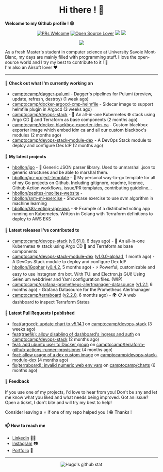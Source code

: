 <h1 align="center">Hi there ! 👋</h1>

**Welcome to my Github profile ! 😃** <br/>

<p align="center"> 
    <a href="https://github.com/hbollon/"><img src="https://img.shields.io/badge/PRs-welcome-brightgreen.svg?style=flat&logo=github" alt="PRs Welcome"></a> 
    <a href="https://github.com/hbollon/"><img src="https://badges.frapsoft.com/os/v2/open-source.svg?v=103" alt="Open Source Lover"></a>
    <a href="https://github.com/hbollon/"><img src="https://komarev.com/ghpvc/?username=hbollon"></a>
    <a href="https://github.com/hbollon/"><img src="https://img.shields.io/github/followers/hbollon.svg?label=Follow%20@hbollon&style=social"></a>
</p>

<p align="center"> 
    <a href="https://github.com/ryo-ma/github-profile-trophy"><img src="https://github-profile-trophy.vercel.app/?username=hbollon&theme=onedark&margin-w=15&margin-h=15&no-frame=true&column=7"/></a>
</p>

As a fresh Master's student in computer science at University Savoie Mont-Blanc, my days are mainly filled with programming stuff. I love the open-source world and I try my best to contribute to it ! 🙈 <br/>
I'm also an Airsoft lover ❤️

<hr>

#### 👷 Check out what I'm currently working on

- [camptocamp/dagger-pulumi](https://github.com/camptocamp/dagger-pulumi) - Dagger&#39;s pipelines for Pulumi (preview, update, refresh, destroy) (1 week ago)
- [camptocamp/docker-argocd-cmp-helmfile](https://github.com/camptocamp/docker-argocd-cmp-helmfile) - Sidecar image to support helmfile plugin in Argocd  (3 weeks ago)
- [camptocamp/devops-stack](https://github.com/camptocamp/devops-stack) - 🌊 An all-in-one Kubernetes ☸ stack using Argo CD 🐙 and Terraform as base components (2 months ago)
- [camptocamp/docker-blackbox-exporter-idm-ca](https://github.com/camptocamp/docker-blackbox-exporter-idm-ca) - Custom blackbox exporter image which embed idm ca and all our custom blackbox&#39;s modules (2 months ago)
- [camptocamp/devops-stack-module-dex](https://github.com/camptocamp/devops-stack-module-dex) - A DevOps Stack module to deploy and configure Dex IdP (2 months ago)

#### 🌱 My latest projects

- [hbollon/jgo](https://github.com/hbollon/jgo) - 📔 Generic JSON parser library. Used to unmarshal .json to generic structures and be able to marshal them.
- [hbollon/go-project-template](https://github.com/hbollon/go-project-template) - 📜 My personal way-to-go template for all of my Go projects on Github. Including gitignore, readme, licence, Github Action workflows, issue/PR templates, contributing guideline...
- [hbollon/pepites-insolites-website](https://github.com/hbollon/pepites-insolites-website) - 
- [hbollon/svm-ml-exercise](https://github.com/hbollon/svm-ml-exercise) - Showcase exercise to use svm algorithm in machine learning 
- [hbollon/k8s-voting-app-aws](https://github.com/hbollon/k8s-voting-app-aws) - :wheel_of_dharma: Example of a distributed voting app running on Kubernetes. Written in Golang with Terraform definitions to deploy to AWS EKS

#### 🔭 Latest releases I've contributed to

- [camptocamp/devops-stack](https://github.com/camptocamp/devops-stack) ([v0.61.0](https://github.com/camptocamp/devops-stack/releases/tag/v0.61.0), 6 days ago) - 🌊 An all-in-one Kubernetes ☸ stack using Argo CD 🐙 and Terraform as base components
- [camptocamp/devops-stack-module-dex](https://github.com/camptocamp/devops-stack-module-dex) ([v1.0.0-alpha.1](https://github.com/camptocamp/devops-stack-module-dex/releases/tag/v1.0.0-alpha.1), 1 month ago) - A DevOps Stack module to deploy and configure Dex IdP
- [hbollon/IGopher](https://github.com/hbollon/IGopher) ([v0.4.2](https://github.com/hbollon/IGopher/releases/tag/v0.4.2), 5 months ago) - ⚡ Powerful, customizable and easy to use Instagram dm bot. With TUI and Electron.js GUI! Using Selenium webdriver and Yaml configuration files. (WIP)
- [camptocamp/grafana-prometheus-alertmanager-datasource](https://github.com/camptocamp/grafana-prometheus-alertmanager-datasource) ([v1.2.1](https://github.com/camptocamp/grafana-prometheus-alertmanager-datasource/releases/tag/v1.2.1), 6 months ago) - Grafana Datasource for the Prometheus Alertmanager
- [camptocamp/terraboard](https://github.com/camptocamp/terraboard) ([v2.2.0](https://github.com/camptocamp/terraboard/releases/tag/v2.2.0), 6 months ago) - :earth_africa: :clipboard:  A web dashboard to inspect Terraform States 

#### 🔨 Latest Pull Requests I published

- [feat(argocd): update chart to v5.14.1](https://github.com/camptocamp/devops-stack/pull/957) on [camptocamp/devops-stack](https://github.com/camptocamp/devops-stack) (3 weeks ago)
- [feat(traefik): allow disabling of dashboard&#39;s ingress and auth](https://github.com/camptocamp/devops-stack/pull/937) on [camptocamp/devops-stack](https://github.com/camptocamp/devops-stack) (2 months ago)
- [feat: add ubuntu user to Docker group](https://github.com/camptocamp/terraform-github-actions-runner-provisioner/pull/7) on [camptocamp/terraform-github-actions-runner-provisioner](https://github.com/camptocamp/terraform-github-actions-runner-provisioner) (4 months ago)
- [feat: allow usage of a dex custom image](https://github.com/camptocamp/devops-stack-module-dex/pull/2) on [camptocamp/devops-stack-module-dex](https://github.com/camptocamp/devops-stack-module-dex) (4 months ago)
- [fix(terraboard): invalid numeric web env vars](https://github.com/camptocamp/charts/pull/71) on [camptocamp/charts](https://github.com/camptocamp/charts) (6 months ago)

#### 💬 Feedback

If you use one of my projects, I'd love to hear from you! Don't be shy and let me know what you liked
and what needs being improved. Got an issue? Open a ticket, I don't bite and will try my best to help!

Consider leaving a ⭐ if one of my repo helped you ! 😁 Thanks !

#### 📫 How to reach me
- <a href="https://www.linkedin.com/in/hugobollon">Linkedin</a> 👨‍💼
- <a href="https://www.instagram.com/_hbollon">Instagram</a> 📷
- <a href="https://hugobollon.me">Portfolio</a> 💼

<hr>

<div align="center">
    <a>
        <img alt="Hugo's github stat" src="https://github-readme-stats.vercel.app/api?username=hbollon&count_private=true&show_icons=true&theme=dark&include_all_commits=true" />
    </a>
</div>
